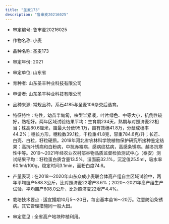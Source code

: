 ```yaml
---
title: "圣麦173"
description: "鲁审麦20216025"
---
```

* 审定编号:  鲁审麦20216025

*  作物名称:  小麦

*  品种名称:  圣麦173

*  审定年份:  2021

*  审定单位:  山东省

* 育种者:  山东圣丰种业科技有限公司

*  申请者:  山东圣丰种业科技有限公司

*  品种来源:  常规品种，系石4185与圣麦106杂交后选育。

*  特征特性 : 
冬性，幼苗半匍匐，株型半紧凑，叶片绿色、中等大小，抗倒性较好，熟相好。两年区域试验结果平均：生育期234天，熟期与对照济麦22相当；株高80.6厘米，亩最大分蘖95.1万，亩有效穗41.8万，分蘖成穗率44.2%；穗长方形，穗粒数39.1粒，千粒重41.8克，容重784.6克/升；长芒、白壳、白粒，籽粒硬质。2019年河北省农林科学院植物保护研究所接种鉴定结果：高抗叶锈病和白粉病，中抗赤霉病，感病纹枯病，高感条锈病。越冬抗寒性中等。2019～2021年经农业农村部谷物品质监督检验测试中心（泰安）测试结果平均：籽粒蛋白质含量13.5%，湿面筋32.1%，沉淀值25.5ml，吸水率60.1ml/100g，稳定时间3.1min，面粉白度74.6。
 
*  产量表现 : 
在2018～2020年山东众成小麦联合体高产组自主区域试验中，两年平均亩产588.3公斤，比对照济麦22增产3.6%；2020～2021年高产组生产试验，平均亩产608.0公斤，比对照济麦22增产4.4%。

*  栽培技术要点 : 
适宜播期10月5～20日，每亩基本苗16～20万。注意防治条锈病。其它管理措施同一般大田。

*  审定意见 : 
全省高产地块种植利用。
